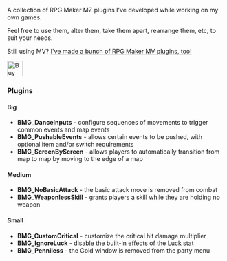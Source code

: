 A collection of RPG Maker MZ plugins I've developed while working on my own games.

Feel free to use them, alter them, take them apart, rearrange them, etc, to suit your needs.

Still using MV? [I've made a bunch of RPG Maker MV plugins, too!](https://github.com/BenMakesGames/RPG-Maker-MV-Plugins)

<a href='https://ko-fi.com/A0A12KQ16' target='_blank'><img height='36' style='border:0px;height:36px;' src='https://cdn.ko-fi.com/cdn/kofi3.png?v=3' border='0' alt='Buy Me a Coffee at ko-fi.com' /></a>

### Plugins

#### Big

* **BMG_DanceInputs** - configure sequences of movements to trigger common events and map events
* **BMG_PushableEvents** - allows certain events to be pushed, with optional item and/or switch requirements
* **BMG_ScreenByScreen** - allows players to automatically transition from map to map by moving to the edge of a map

#### Medium

* **BMG_NoBasicAttack** - the basic attack move is removed from combat
* **BMG_WeaponlessSkill** - grants players a skill while they are holding no weapon

#### Small

* **BMG_CustomCritical** - customize the critical hit damage multiplier
* **BMG_IgnoreLuck** - disable the built-in effects of the Luck stat
* **BMG_Penniless** - the Gold window is removed from the party menu

